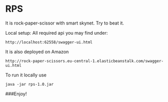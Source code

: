 # RPS
It is rock-paper-scissor with smart skynet. 
Try to beat it.

Local setup: 
All required api you may find under:
```
http://localhost:62558/swagger-ui.html
```

It is also deployed on Amazon
```
http://rock-paper-scissors.eu-central-1.elasticbeanstalk.com/swagger-ui.html
```

To run it locally use 
```
java -jar rps-1.0.jar
```

###Enjoy!

